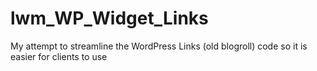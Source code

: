 # lwm_WP_Widget_Links
My attempt to streamline the WordPress Links (old blogroll) code so it is easier for clients to use
